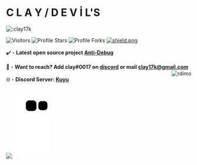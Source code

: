 <h1>C L A Y / D E V İ L'S</h1>

<div>
    <div>
    <img src="https://count.getloli.com/get/@:aw3rque?theme=clay17k" alt=":clay17k" height="120px"/>
<div>

<img src="https://komarev.com/ghpvc/?username=clay&label=Profile%20Views&color=008042&style=flat&label=Visitors" alt="Visitors"></a>
<img src="https://img.shields.io/badge/dynamic/json?&label=Total%20Stars&color=008042&style=flat&style=for-the-badge&query=%24.stars&url=https://api.github-star-counter.workers.dev/user/clay17k" alt="Profile Stars"></a>
<img src="https://img.shields.io/badge/dynamic/json?&label=Total%20Forks&color=008042&style=flat&style=for-the-badge&query=%24.forks&url=https://api.github-star-counter.workers.dev/user/clay17k" alt="Profile Forks"></a>
<a href="https://discord.gg/kuyu" target="_blank"> <img src="https://discordapp.com/api/guilds/942426336348233799/widget.png?style=shield" alt="shield.png"></a>

✔️・**Latest open source project [Anti-Debug](https://github.com/clay17k/discord-themes)**

📩・**Want to reach? Add clay#0017 on [discord](https://discord.gg/kuyu) or mail clay17k@gmail.com**
</a><img align="right" src="https://github-readme-stats.vercel.app/api/top-langs?username=clay17k&count_private=true&hide=procfile&theme=dark&border_color=000000&cache_seconds=1800&layout=compact&langs_count=10&custom_title=Most Used Coding Languages" alt="rdimo" /> </p>
🌐・**Discord Server: [Kuyu](https://discord.gg/kuyu)**

<a href="https://discord.gg/kuyu" target="_blank"> <img src="https://discord.c99.nl/widget/theme-1/187185482730438657.png"/></a>
<a href="https://discord.gg/kuyu" target="_blank"><img src="https://github.com/rafaballerini/rafaballerini/blob/output/github-contribution-grid-snake.svg" alt="sneke"></a>
